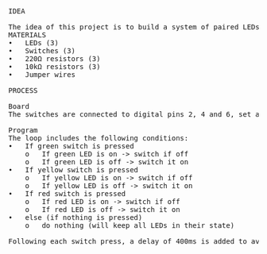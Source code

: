 <pre>
IDEA  
  
The idea of this project is to build a system of paired LEDs and switches, where LEDs of different colours are activated and shut down with the press of their corresponding switch.  
MATERIALS  
•	LEDs (3)  
•	Switches (3)  
•	220Ω resistors (3)  
•	10kΩ resistors (3)  
•	Jumper wires  
  
PROCESS  
  
Board  
The switches are connected to digital pins 2, 4 and 6, set as input pins. These pins are connected to ground with 10kΩ resistors. The LEDs are setup next to each switch and connected to pins 3, 5 and 7 respectively, set as output pins. They are connected to ground with 220Ω resistors.  
   
Program  
The loop includes the following conditions:  
•	If green switch is pressed  
    o	If green LED is on -> switch if off  
    o	If green LED is off -> switch it on  
•	If yellow switch is pressed  
    o	If yellow LED is on -> switch if off  
    o	If yellow LED is off -> switch it on  
•	If red switch is pressed  
    o	If red LED is on -> switch if off  
    o	If red LED is off -> switch it on  
•	else (if nothing is pressed)  
    o	do nothing (will keep all LEDs in their state)  
  
Following each switch press, a delay of 400ms is added to avoid running the loop again on the same press, which would otherwise cause the result to vary. The delay is added after the LED has been turned ON or OFF.  
</pre>
